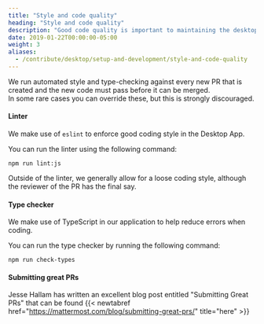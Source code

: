 ```yaml
---
title: "Style and code quality"
heading: "Style and code quality"
description: "Good code quality is important to maintaining the desktop app"
date: 2019-01-22T00:00:00-05:00
weight: 3
aliases:
  - /contribute/desktop/setup-and-development/style-and-code-quality
---
```


We run automated style and type-checking against every new PR that is created and the new code must pass before it can be merged.  
In some rare cases you can override these, but this is strongly discouraged.

#### Linter

We make use of `eslint` to enforce good coding style in the Desktop App.

You can run the linter using the following command:

    npm run lint:js

Outside of the linter, we generally allow for a loose coding style, although the reviewer of the PR has the final say.

#### Type checker

We make use of TypeScript in our application to help reduce errors when coding.

You can run the type checker by running the following command:

    npm run check-types

#### Submitting great PRs

Jesse Hallam has written an excellent blog post entitled "Submitting Great PRs" that can be found {{< newtabref href="https://mattermost.com/blog/submitting-great-prs/" title="here" >}}
